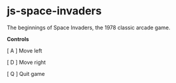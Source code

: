 # js-space-invaders

The beginnings of Space Invaders, the 1978 classic arcade game.

__Controls__

[ A ] Move left

[ D ] Move right

[ Q ] Quit game

